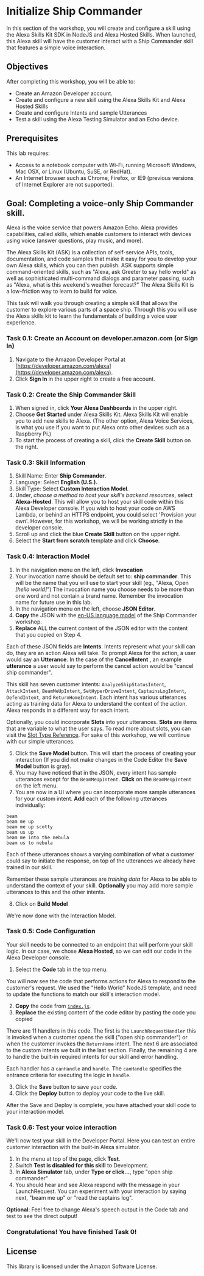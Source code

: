 # Initialize Ship Commander

In this section of the workshop, you will create and configure a skill using the Alexa Skills Kit SDK in NodeJS and Alexa Hosted Skills. When launched, this Alexa skill will have the customer interact with a Ship Commander skill that features a simple voice interaction.

## Objectives

After completing this workshop, you will be able to:

- Create an Amazon Developer account.
- Create and configure a new skill using the Alexa Skills Kit and Alexa Hosted Skills
- Create and configure Intents and sample Utterances
- Test a skill using the Alexa Testing Simulator and an Echo device.

## Prerequisites

This lab requires:

- Access to a notebook computer with Wi-Fi, running Microsoft Windows, Mac OSX, or Linux (Ubuntu, SuSE, or RedHat).
- An Internet browser such as Chrome, Firefox, or IE9 (previous versions of Internet Explorer are not supported).

## Goal: Completing a voice-only Ship Commander skill.
Alexa is the voice service that powers Amazon Echo. Alexa provides capabilities, called skills, which enable customers to interact with devices using voice (answer questions, play music, and more).

The Alexa Skills Kit (ASK) is a collection of self-service APIs, tools, documentation, and code samples that make it easy for you to develop your own Alexa skills, which you can then publish. ASK supports simple command-oriented skills, such as "Alexa, ask Greeter to say hello world" as well as sophisticated multi-command dialogs and parameter passing, such as "Alexa, what is this weekend's weather forecast?" The Alexa Skills Kit is a low-friction way to learn to build for voice.

This task will walk you through creating a simple skill that allows the customer to explore various parts of a space ship. Through this you will use the Alexa skills kit to learn the fundamentals of building a voice user experience.

### Task 0.1: Create an Account on developer.amazon.com (or Sign In)

1. Navigate to the Amazon Developer Portal at [https://developer.amazon.com/alexa](https://developer.amazon.com/alexa).
2. Click **Sign In** in the upper right to create a free account.

### Task 0.2: Create the Ship Commander Skill

1. When signed in, click **Your Alexa Dashboards** in the upper right.
2. Choose **Get Started** under Alexa Skills Kit. Alexa Skills Kit will enable you to add new skills to Alexa. (The other option, Alexa Voice Services, is what you use if you want to put Alexa onto other devices such as a Raspberry Pi.)
3. To start the process of creating a skill, click the **Create Skill** button on the right.

### Task 0.3: Skill Information

1. Skill Name: Enter **Ship Commander**.
2. Language: Select **English (U.S.).**
3. Skill Type: Select **Custom Interaction Model**.
4. Under, _choose a method to host your skill's backend resources_, select **Alexa-Hosted**. This will allow you to host your skill code within this Alexa Developer console. If you wish to host your code on AWS Lambda, or behind an HTTPS endpoint, you could select 'Provision your own'. However, for this workshop, we will be working strictly in the developer console.
5. Scroll up and click the blue **Create Skill** button on the upper right.
6. Select the **Start from scratch** template and click **Choose**.


### Task 0.4: Interaction Model

1. In the navigation menu on the left, click **Invocation**
2. Your invocation name should be default set to: **ship commander**. This will be the name that you will use to start your skill (eg., "Alexa, Open _[hello world]_") The invocation name you choose needs to be more than one word and not contain a brand name. Remember the invocation name for future use in this lab.
3. In the navigation menu on the left, choose **JSON Editor**.
4. **Copy** the JSON with the [en-US language model](./en-US.json) of the Ship Commander workshop. 
5. **Replace** ALL the current content of the JSON editor with the content that you copied on Step 4.  

Each of these JSON fields are **Intents**. Intents represent what your skill can do, they are an action Alexa will take. To prompt Alexa for the action, a user would say an **Utterance**. In the case of the **CancelIntent** , an example **utterance** a user would say to perform the cancel action would be "cancel ship commander".

This skill has seven customer intents: `AnalyzeShipStatusIntent`, `AttackIntent`, `BeamMeUpIntent`, `SetHyperDriveIntent`, `CaptainsLogIntent`, `DefendIntent`, and `ReturnHomeIntent`. Each intent has various utterances acting as training data for Alexa to understand the context of the action. Alexa responds in a different way for each intent. 

Optionally, you could incorporate **Slots** into your utterances. **Slots** are items that are variable to what the user says. To read more about slots, you can visit the [Slot Type Reference](https://developer.amazon.com/docs/custom-skills/slot-type-reference.html). For sake of this workshop, we will continue with our simple utterances.

5. Click the **Save Model** button. This will start the process of creating your interaction (If you did not make changes in the Code Editor the **Save Model** button is gray).
6. You may have noticed that in the JSON, every intent has sample utterances except for the `BeamMeUpIntent`. **Click** on the `BeamMeUpIntent` on the left menu.
7. You are now in a UI where you can incorporate more sample utterances for your custom intent. **Add** each of the following utterances individually:

```
beam
beam me up
beam me up scotty
beam us up
beam me into the nebula
beam us to nebula
```
Each of these utterances shows a varying combination of what a customer could say to initiate the response, on top of the utterances we already have trained in our skill. 

Remember these sample utterances are _training data_ for Alexa to be able to understand the context of your skill. **Optionally** you may add more sample utterances to this and the other intents.

8. Click on **Build Model**

We're now done with the Interaction Model.


### Task 0.5: Code Configuration

Your skill needs to be connected to an endpoint that will perform your skill logic. In our case, we chose **Alexa Hosted**, so we can edit our code in the Alexa Developer console.

1. Select the **Code** tab in the top menu.

You will now see the code that performs actions for Alexa to respond to the customer's request. We used the "Hello World" NodeJS template, and need to update the functions to match our skill's interaction model. 

2. **Copy** the code from [`index.js`](./index.js).
3. **Replace** the existing content of the code editor by pasting the code you copied

There are 11 handlers in this code. The first is the `LaunchRequestHandler` this is invoked when a customer opens the skill ("open ship commander") or when the customer invokes the `ReturnHome` intent. The next 6 are associated to the custom intents we built in the last section. Finally, the remaining 4 are to handle the built-in required intents for our skill and error handling.

Each handler has a `canHandle` and `handle`. The `canHandle` specifies the entrance criteria for executing the logic in `handle`.

3. Click the **Save** button to save your code.
4. Click the **Deploy** button to deploy your code to the live skill.

After the Save and Deploy is complete, you have attached your skill code to your interaction model.

### Task 0.6: Test your voice interaction

We'll now test your skill in the Developer Portal. Here you can test an entire customer interaction with the built-in Alexa simulator.

1. In the menu at top of the page, click **Test**.
2. Switch **Test is disabled for this skill** to Development.
3. In **Alexa Simulator** tab, under **Type or click…**, type "open ship commander"
4. You should hear and see Alexa respond with the message in your LaunchRequest. You can experiment with your interaction by saying next, "beam me up" or "read the captains log".

**Optional**: Feel free to change Alexa's speech output in the Code tab and test to see the direct output!


### Congratulations! You have finished Task 0!


## License

This library is licensed under the Amazon Software License.
